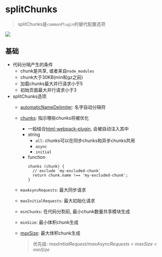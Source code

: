 # splitChunks
> splitChunks是`commonPlugin`的替代配置选项

  ![](http://ww1.sinaimg.cn/large/8c4687a3ly1g6gp6mxok0j214o09yq5e.jpg)

## 基础
- 代码分隔产生的条件
  - chunk是共享, 或者来自`node_modules`
  - chunk大于30KB(min和gz之前)
  - 加载chunks最大并行请求小于5
  - 初始页面最大并行请求小于3
- splitChunks选项
  - [automaticNameDelimiter](https://webpack.docschina.org/plugins/split-chunks-plugin/#splitchunks-automaticnamedelimiter): 名字自动分隔符
  - [chunks](https://webpack.docschina.org/plugins/split-chunks-plugin/#splitchunks-chunks): 指示哪些chunks将被优化
    - 一般结合[html-webpack-plugin](https://webpack.docschina.org/plugins/html-webpack-plugin/), 会被自动注入其中
    - string
      - `all`: chunks可以在同步chunks和异步chunks共用
      - `async`
      - `initial`
    - function
      ```
      chunks (chunk) {
        // exclude `my-excluded-chunk`
        return chunk.name !== 'my-excluded-chunk';
      }
      ```

  - `maxAsyncRequests`: 最大同步请求
  - `maxInitialRequests`: 最大初始化请求
  - `minChunks`: 在代码分割前, 最小chunk数量共享模块生成
  - `minSize`: 最小体积chunk生成
  - [maxSize](https://webpack.docschina.org/plugins/split-chunks-plugin/#splitchunks-maxsize): 最大体积chunk生成
    > 优先级: *maxInitialRequest/maxAsyncRequests < maxSize < minSize*
